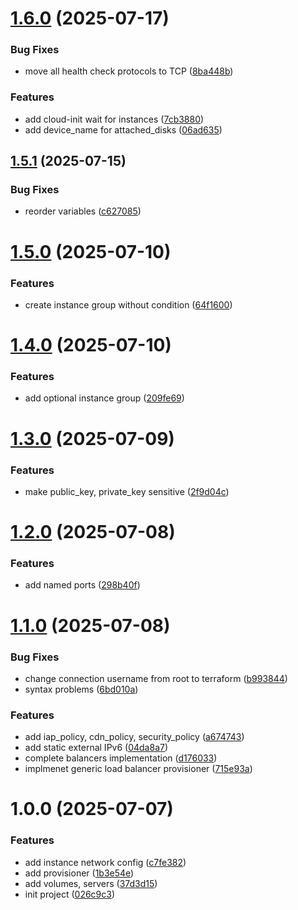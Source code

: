 # [1.6.0](https://github.com/cktf/terraform-google-cluster/compare/1.5.1...1.6.0) (2025-07-17)


### Bug Fixes

* move all health check protocols to TCP ([8ba448b](https://github.com/cktf/terraform-google-cluster/commit/8ba448b80b4e91b0ced699f5330aeb4fe0bbb6a8))


### Features

* add cloud-init wait for instances ([7cb3880](https://github.com/cktf/terraform-google-cluster/commit/7cb3880445e3a86f375e684e3c0a2e08c91a5cc6))
* add device_name for attached_disks ([06ad635](https://github.com/cktf/terraform-google-cluster/commit/06ad635753e71ed562bbea3655a1b387b13990c0))

## [1.5.1](https://github.com/cktf/terraform-google-cluster/compare/1.5.0...1.5.1) (2025-07-15)


### Bug Fixes

* reorder variables ([c627085](https://github.com/cktf/terraform-google-cluster/commit/c62708514d9f07cb03df96cf08273101916b07e0))

# [1.5.0](https://github.com/cktf/terraform-google-cluster/compare/1.4.0...1.5.0) (2025-07-10)


### Features

* create instance group without condition ([64f1600](https://github.com/cktf/terraform-google-cluster/commit/64f160094b4a71233121fb4f4ed64eac6057327e))

# [1.4.0](https://github.com/cktf/terraform-google-cluster/compare/1.3.0...1.4.0) (2025-07-10)


### Features

* add optional instance group ([209fe69](https://github.com/cktf/terraform-google-cluster/commit/209fe6931ab1c5e46b1f493f9228101193cf9db4))

# [1.3.0](https://github.com/cktf/terraform-google-cluster/compare/1.2.0...1.3.0) (2025-07-09)


### Features

* make public_key, private_key sensitive ([2f9d04c](https://github.com/cktf/terraform-google-cluster/commit/2f9d04cae81213bf991757ea9fe5ab3ef2827e02))

# [1.2.0](https://github.com/cktf/terraform-google-cluster/compare/1.1.0...1.2.0) (2025-07-08)


### Features

* add named ports ([298b40f](https://github.com/cktf/terraform-google-cluster/commit/298b40fd7a8d0990f31cf9fc43caa0dbb4365eb3))

# [1.1.0](https://github.com/cktf/terraform-google-cluster/compare/1.0.0...1.1.0) (2025-07-08)


### Bug Fixes

* change connection username from root to terraform ([b993844](https://github.com/cktf/terraform-google-cluster/commit/b9938449d07595b585bc935fa7392933b71488dc))
* syntax problems ([6bd010a](https://github.com/cktf/terraform-google-cluster/commit/6bd010a9c0f267beeddb978c816adf7a6207d3eb))


### Features

* add iap_policy, cdn_policy, security_policy ([a674743](https://github.com/cktf/terraform-google-cluster/commit/a6747436b091ef473a35359ddc7e28078108c8e2))
* add static external IPv6 ([04da8a7](https://github.com/cktf/terraform-google-cluster/commit/04da8a79f28a9c50a290ccd207dc1747fe918dc9))
* complete balancers implementation ([d176033](https://github.com/cktf/terraform-google-cluster/commit/d176033365d3234bd4454648943121214ee9b6f4))
* implmenet generic load balancer provisioner ([715e93a](https://github.com/cktf/terraform-google-cluster/commit/715e93abf4c32aa5c47c8c7fcb41ea8ac44ef37e))

# 1.0.0 (2025-07-07)


### Features

* add instance network config ([c7fe382](https://github.com/cktf/terraform-google-cluster/commit/c7fe382b73e11c51e80388a144b91db119f50343))
* add provisioner ([1b3e54e](https://github.com/cktf/terraform-google-cluster/commit/1b3e54e86b07b64be2c4f8afbbf7a3582049c41b))
* add volumes, servers ([37d3d15](https://github.com/cktf/terraform-google-cluster/commit/37d3d15728e340b60bfc35aa8e145745fec1d419))
* init project ([026c9c3](https://github.com/cktf/terraform-google-cluster/commit/026c9c3939cafe680caf55233c07f0f05d4b3d2d))
